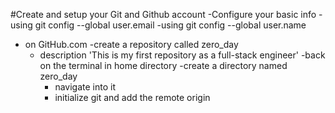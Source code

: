 #Create and setup your Git and Github account
-Configure your basic info
	   -using git config --global user.email
	   -using git config --global user.name
- on GitHub.com
  -create a repository called zero_day
  - description 'This is my first repository as a full-stack engineer'
-back on the terminal in home directory
      -create a directory named zero_day
      - navigate into it
      - initialize git and add the remote origin
 